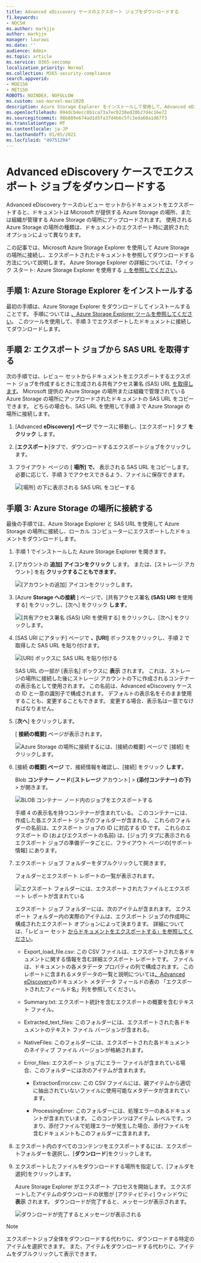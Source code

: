 ```yaml
---
title: Advanced eDiscovery ケースのエクスポート ジョブをダウンロードする
f1.keywords:
- NOCSH
ms.author: markjjo
author: markjjo
manager: laurawi
ms.date: ''
audience: Admin
ms.topic: article
ms.service: O365-seccomp
localization_priority: Normal
ms.collection: M365-security-compliance
search.appverid:
- MOE150
- MET150
ROBOTS: NOINDEX, NOFOLLOW
ms.custom: seo-marvel-mar2020
description: Azure Storage Explorer をインストールして使用して、Advanced eDiscovery のレビュー セットからエクスポートされたドキュメントをダウンロードします。
ms.openlocfilehash: 094dcb4ecc8b1ca73a7ec0238ed20b27d4c16e72
ms.sourcegitcommit: 98b889e674ad1d5fa37d4b6c5fc3eda60a1d67f3
ms.translationtype: MT
ms.contentlocale: ja-JP
ms.lasthandoff: 01/05/2021
ms.locfileid: "49751294"
---
```

# <a name="download-export-jobs-in-an-advanced-ediscovery-case"></a>Advanced eDiscovery ケースでエクスポート ジョブをダウンロードする

Advanced eDiscovery ケースのレビュー セットからドキュメントをエクスポートすると、ドキュメントは Microsoft が提供する Azure Storage の場所、または組織が管理する Azure Storage の場所にアップロードされます。 使用される Azure Storage の場所の種類は、ドキュメントのエクスポート時に選択されたオプションによって異なります。

この記事では、Microsoft Azure Storage Explorer を使用して Azure Storage の場所に接続し、エクスポートされたドキュメントを参照してダウンロードする方法について説明します。 Azure Storage Explorer の詳細については、「クイック スタート: Azure Storage Explorer を使用する [」を参照してください](https://docs.microsoft.com/azure/storage/blobs/storage-quickstart-blobs-storage-explorer)。

## <a name="step-1-install-the-azure-storage-explorer"></a>手順 1: Azure Storage Explorer をインストールする

最初の手順は、Azure Storage Explorer をダウンロードしてインストールすることです。 手順については [、Azure Storage Explorer ツールを参照してください](https://go.microsoft.com/fwlink/p/?LinkId=544842)。 このツールを使用して、手順 3 でエクスポートしたドキュメントに接続してダウンロードします。

## <a name="step-2-obtain-the-sas-url-from-the-export-job"></a>手順 2: エクスポート ジョブから SAS URL を取得する

次の手順では、レビュー セットからドキュメントをエクスポートするエクスポート ジョブを作成するときに生成される共有アクセス署名 (SAS) URL [を取得します](export-documents-from-review-set.md)。 Microsoft 提供の Azure Storage の場所または組織で管理されている Azure Storage の場所にアップロードされたドキュメントの SAS URL をコピーできます。 どちらの場合も、SAS URL を使用して手順 3 で Azure Storage の場所に接続します。

1. [Advanced **eDiscovery] ページ** でケースに移動し、[エクスポート] タブ **をクリック** します。

2. [**エクスポート**]タブで、ダウンロードするエクスポートジョブをクリックします。

3. フライアウト ページの [ **場所] で、** 表示される SAS URL をコピーします。 必要に応じて、手順 3 でアクセスできるよう、ファイルに保存できます。
 
   ![[場所] の下に表示される SAS URL をコピーする](../media/eDiscoExportJob.png)

## <a name="step-3-connect-to-the-azure-storage-location"></a>手順 3: Azure Storage の場所に接続する

最後の手順では、Azure Storage Explorer と SAS URL を使用して Azure Storage の場所に接続し、ローカル コンピューターにエクスポートしたドキュメントをダウンロードします。

1. 手順 1 でインストールした Azure Storage Explorer を開きます。

2. [アカウントの **追加] アイコンをクリック** します。 または、[ストレージ アカウント] を右 **クリックすることもできます**。

   ![[アカウントの追加] アイコンをクリックします。](../media/AzureStorageConnect.png)

3. [Azure **Storage への接続** ] ページで、[共有アクセス署名 **(SAS) URI** を使用する] をクリックし、[次へ] をクリック **します**。

    ![[共有アクセス署名 (SAS) URI を使用する] をクリックし、[次へ] をクリックします。](../media/AzureStorageConnect2.png)

4. [SAS URI にアタッチ] ページで **、[URI]** ボックスをクリックし、手順 2 で取得した SAS URL を貼り付けます。 

    ![[URI] ボックスに SAS URL を貼り付ける](../media/AzureStorageConnect3.png)

    SAS URL の一部が [表示名] ボックスに **表示** されます。 これは、ストレージの場所に接続した後にストレージ アカウントの下に作成されるコンテナーの表示名として使用されます。 この名前は、Advanced eDiscovery ケースの ID と一意の識別子で構成されます。 デフォルトの表示名をそのまま使用することも、変更することもできます。 変更する場合、表示名は一意でなければなりません。

5. [**次へ**] をクリックします。

    [ **接続の概要]** ページが表示されます。

    ![Azure Storage の場所に接続するには、[接続の概要] ページで [接続] をクリックします。](../media/AzureStorageConnect4.png)

6. [接続 **の概要] ページ** で、接続情報を確認し、[接続] をクリック **します**。

    Blob **コンテナー ノード**([**ストレージ** アカウント]  >  **(添付コンテナー) の下)** \> が開きます。

    ![BLOB コンテナー ノード内のジョブをエクスポートする](../media/AzureStorageConnect5.png)

    手順 4 の表示名を持つコンテナーが含まれている。 このコンテナーには、作成した各エクスポート ジョブのフォルダーが含まれる。 これらのフォルダーの名前は、エクスポート ジョブの ID に対応する ID です。 これらのエクスポート ID (およびエクスポートの名前) は、[ジョブ] タブに表示されるエクスポート ジョブの準備データごとに、フライアウト ページの[サポート情報] にあります。 

7. エクスポート ジョブ フォルダーをダブルクリックして開きます。

   フォルダーとエクスポート レポートの一覧が表示されます。
   
    ![エクスポート フォルダーには、エクスポートされたファイルとエクスポート レポートが含まれている](../media/AzureStorageConnect6.png)

   エクスポート ジョブ フォルダーには、次のアイテムが含まれます。 エクスポート フォルダー内の実際のアイテムは、エクスポート ジョブの作成時に構成されたエクスポート オプションによって決まります。 詳細については、「レビュー セット [からドキュメントをエクスポートする」を参照してください](export-documents-from-review-set.md)。

    - Export_load_file.csv: この CSV ファイルは、エクスポートされた各ドキュメントに関する情報を含む詳細エクスポート レポートです。 ファイルは、ドキュメントの各メタデータ プロパティの列で構成されます。 このレポートに含まれるメタデータの一覧と説明については[、Advanced eDiscovery](document-metadata-fields-in-advanced-ediscovery.md)のドキュメント メタデータ フィールドの表の 「エクスポートされたフィールド名」列を参照してください。
    
    - Summary.txt: エクスポート統計を含むエクスポートの概要を含むテキスト ファイル。
    
    - Extracted_text_files: このフォルダーには、エクスポートされた各ドキュメントのテキスト ファイル バージョンが含まれる。
     
    - NativeFiles: このフォルダーには、エクスポートされた各ドキュメントのネイティブ ファイル バージョンが格納されます。
    
    - Error_files: エクスポート ジョブにエラー ファイルが含まれている場合、このフォルダーには次のアイテムが含まれます。 
        
      - ExtractionError.csv: この CSV ファイルには、親アイテムから適切に抽出されていないファイルに使用可能なメタデータが含まれています。
        
      - ProcessingError: このフォルダーには、処理エラーのあるドキュメントが含まれています。 このコンテンツはアイテム レベルです。つまり、添付ファイルで処理エラーが発生した場合、添付ファイルを含むドキュメントもこのフォルダーに含まれます。
 
8. エクスポート内のすべてのコンテンツをエクスポートするには、エクスポートフォルダーを選択し、[**ダウンロード**]をクリックします。

9. エクスポートしたファイルをダウンロードする場所を指定して、[フォルダを選択]をクリックします。

    Azure Storage Explorer がエクスポート プロセスを開始します。 エクスポートしたアイテムのダウンロードの状態が [アクティビティ] ウィンドウに **表示** されます。 ダウンロードが完了すると、メッセージが表示されます。

    ![ダウンロードが完了するとメッセージが表示される](../media/AzureStorageConnect8.png)

> [!NOTE]
> エクスポートジョブ全体をダウンロードする代わりに、ダウンロードする特定のアイテムを選択できます。 また、アイテムをダウンロードする代わりに、アイテムをダブルクリックして表示できます。
